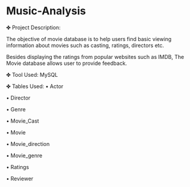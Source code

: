 # Music-Analysis

✤ Project Description:

The objective of movie database is to help users find basic viewing information about movies such as casting, ratings, directors etc.

Besides displaying the ratings from popular websites such as IMDB, The Movie database allows user to provide feedback.

✤ Tool Used:
MySQL

✤ Tables Used:
• Actor

• Director

• Genre

• Movie_Cast

• Movie

• Movie_direction

• Movie_genre

• Ratings

• Reviewer

